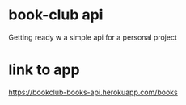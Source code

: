 # book-club api

Getting ready w a simple api for a personal project 

# link to app

https://bookclub-books-api.herokuapp.com/books
